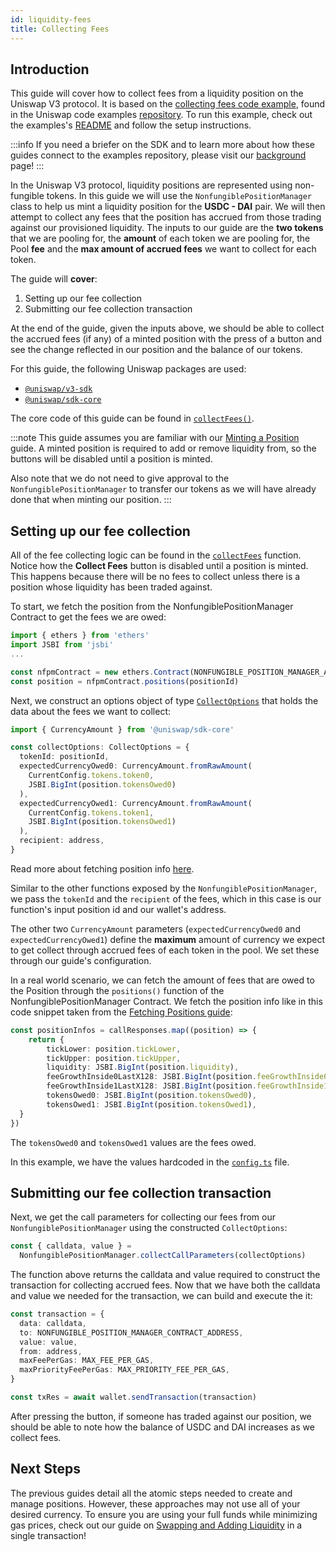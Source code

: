 ```yaml
---
id: liquidity-fees
title: Collecting Fees
---
```


## Introduction

This guide will cover how to collect fees from a liquidity position on the Uniswap V3 protocol. It is based on the [collecting fees code example](https://github.com/Uniswap/examples/tree/main/v3-sdk/collecting-fees), found in the Uniswap code examples [repository](https://github.com/Uniswap/examples). To run this example, check out the examples's [README](https://github.com/Uniswap/examples/blob/main/v3-sdk/collecting-fees/README.md) and follow the setup instructions.

:::info
If you need a briefer on the SDK and to learn more about how these guides connect to the examples repository, please visit our [background](../01-background.md) page!
:::

In the Uniswap V3 protocol, liquidity positions are represented using non-fungible tokens. In this guide we will use the `NonfungiblePositionManager` class to help us mint a liquidity position for the  **USDC - DAI** pair. We will then attempt to collect any fees that the position has accrued from those trading against our provisioned liquidity. The inputs to our guide are the **two tokens** that we are pooling for, the **amount** of each token we are pooling for, the Pool **fee** and the **max amount of accrued fees** we want to collect for each token.

The guide will **cover**:

1. Setting up our fee collection
2. Submitting our fee collection transaction

At the end of the guide, given the inputs above, we should be able to collect the accrued fees (if any) of a minted position with the press of a button and see the change reflected in our position and the balance of our tokens.

For this guide, the following Uniswap packages are used:

- [`@uniswap/v3-sdk`](https://www.npmjs.com/package/@uniswap/v3-sdk)
- [`@uniswap/sdk-core`](https://www.npmjs.com/package/@uniswap/sdk-core)

The core code of this guide can be found in [`collectFees()`](https://github.com/Uniswap/examples/blob/main/v3-sdk/collecting-fees/src/libs/liquidity.ts#L35).

:::note
This guide assumes you are familiar with our [Minting a Position](./01-minting-position.md) guide. A minted position is required to add or remove liquidity from, so the buttons will be disabled until a position is minted.

Also note that we do not need to give approval to the `NonfungiblePositionManager` to transfer our tokens as we will have already done that when minting our position.
:::

## Setting up our fee collection

All of the fee collecting logic can be found in the [`collectFees`](https://github.com/Uniswap/examples/blob/be67e7df220b0a270c9d18bbaab529e017213adf/v3-sdk/collecting-fees/src/example/Example.tsx#L24) function. Notice how the **Collect Fees** button is disabled until a position is minted. This happens because there will be no fees to collect unless there is a position whose liquidity has been traded against.

To start, we fetch the position from the NonfungiblePositionManager Contract to get the fees we are owed:

```typescript
import { ethers } from 'ethers'
import JSBI from 'jsbi'
...

const nfpmContract = new ethers.Contract(NONFUNGIBLE_POSITION_MANAGER_ADDRESS, provider)
const position = nfpmContract.positions(positionId)
```

Next, we construct an options object of type  [`CollectOptions`](https://github.com/Uniswap/v3-sdk/blob/08a7c050cba00377843497030f502c05982b1c43/src/nonfungiblePositionManager.ts#L105) that holds the data about the fees we want to collect:

```typescript
import { CurrencyAmount } from '@uniswap/sdk-core'

const collectOptions: CollectOptions = {
  tokenId: positionId,
  expectedCurrencyOwed0: CurrencyAmount.fromRawAmount(
    CurrentConfig.tokens.token0,
    JSBI.BigInt(position.tokensOwed0)
  ),
  expectedCurrencyOwed1: CurrencyAmount.fromRawAmount(
    CurrentConfig.tokens.token1,
    JSBI.BigInt(position.tokensOwed1)
  ),
  recipient: address,
}
```

Read more about fetching position info [here](./01-position-data.md#fetching-positions).

Similar to the other functions exposed by the `NonfungiblePositionManager`, we pass the `tokenId` and the `recipient` of the fees, which in this case is our function's input position id and our wallet's address.

The other two `CurrencyAmount` parameters (`expectedCurrencyOwed0` and `expectedCurrencyOwed1`) define the **maximum** amount of currency we expect to get collect through accrued fees of each token in the pool. We set these through our guide's configuration.

In a real world scenario, we can fetch the amount of fees that are owed to the Position through the `positions()` function of the NonfungiblePositionManager Contract.
We fetch the position info like in this code snippet taken from the [Fetching Positions guide](./03-fetching-positions.md):

```typescript
const positionInfos = callResponses.map((position) => {
    return {
        tickLower: position.tickLower,
        tickUpper: position.tickUpper,
        liquidity: JSBI.BigInt(position.liquidity),
        feeGrowthInside0LastX128: JSBI.BigInt(position.feeGrowthInside0LastX128),
        feeGrowthInside1LastX128: JSBI.BigInt(position.feeGrowthInside1LastX128),
        tokensOwed0: JSBI.BigInt(position.tokensOwed0),
        tokensOwed1: JSBI.BigInt(position.tokensOwed1),
  }
})
```

The `tokensOwed0` and `tokensOwed1` values are the fees owed.

In this example, we have the values hardcoded in the [`config.ts`](https://github.com/Uniswap/examples/blob/main/v3-sdk/collecting-fees/src/config.ts) file.

## Submitting our fee collection transaction

Next, we get the call parameters for collecting our fees from our `NonfungiblePositionManager` using the constructed `CollectOptions`:

```typescript
const { calldata, value } =
  NonfungiblePositionManager.collectCallParameters(collectOptions)
```

The function above returns the calldata and value required to construct the transaction for collecting accrued fees. Now that we have both the calldata and value we needed for the transaction, we can build and execute the it:

```typescript
const transaction = {
  data: calldata,
  to: NONFUNGIBLE_POSITION_MANAGER_CONTRACT_ADDRESS,
  value: value,
  from: address,
  maxFeePerGas: MAX_FEE_PER_GAS,
  maxPriorityFeePerGas: MAX_PRIORITY_FEE_PER_GAS,
}

const txRes = await wallet.sendTransaction(transaction)
```

After pressing the button, if someone has traded against our position, we should be able to note how the balance of USDC and DAI increases as we collect fees.

## Next Steps

The previous guides detail all the atomic steps needed to create and manage positions. However, these approaches may not use all of your desired currency. To ensure you are using your full funds while minimizing gas prices, check out our guide on [Swapping and Adding Liquidity](./06-swap-and-add-liquidity.md) in a single transaction!
